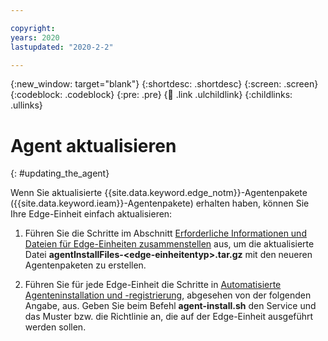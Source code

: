```yaml
---

copyright:
years: 2020
lastupdated: "2020-2-2"

---
```


{:new_window: target="blank"}
{:shortdesc: .shortdesc}
{:screen: .screen}
{:codeblock: .codeblock}
{:pre: .pre}
{:child: .link .ulchildlink}
{:childlinks: .ullinks}

# Agent aktualisieren
{: #updating_the_agent}

Wenn Sie aktualisierte {{site.data.keyword.edge_notm}}-Agentenpakete ({{site.data.keyword.ieam}}-Agentenpakete) erhalten haben, können Sie Ihre Edge-Einheit einfach aktualisieren:

1. Führen Sie die Schritte im Abschnitt [Erforderliche Informationen und Dateien für Edge-Einheiten zusammenstellen](../../hub/gather_files.md#prereq_horizon) aus, um die aktualisierte Datei **agentInstallFiles-&lt;edge-einheitentyp&gt;.tar.gz** mit den neueren Agentenpaketen zu erstellen.
  
2. Führen Sie für jede Edge-Einheit die Schritte in [Automatisierte Agenteninstallation und -registrierung](automated_install.md#method_one), abgesehen von der folgenden Angabe, aus. Geben Sie beim Befehl **agent-install.sh** den Service und das Muster bzw. die Richtlinie an, die auf der Edge-Einheit ausgeführt werden sollen.
